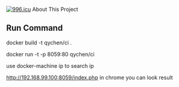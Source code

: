 <a href="https://996.icu"><img src="https://img.shields.io/badge/link-996.icu-red.svg" alt="996.icu" /></a>
About This Project

Run Command
----

docker build -t qychen/ci .

docker run -t -p 8059:80  qychen/ci

use docker-machine ip to search ip 

http://192.168.99.100:8059/index.php in chrome you can look result




